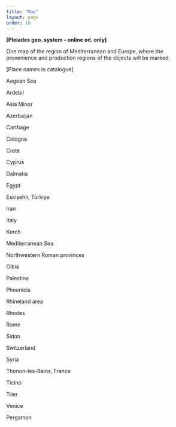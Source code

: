 ```yaml
---
title: "Map"
layout: page
order: 10 
---
```


**[Pleiades geo. system - online ed. only]**

One map of the region of Mediterranean and Europe, where the provenience and production regions of the objects will be marked.

[Place names in catalogue]

Aegean Sea

Ardebil

Asia Minor

Azerbaijan

Carthage

Cologne

Crete

Cyprus

Dalmatia

Egypt

Eskişehir, Türkiye

Iran

Italy

Kerch

Mediterranean Sea

Northwestern Roman provinces

Olbia

Palestine

Phoenicia

Rhineland area

Rhodes

Rome

Sidon

Switzerland

Syria

Thonon-les-Bains, France

Ticino

Trier

Venice

Pergamon
